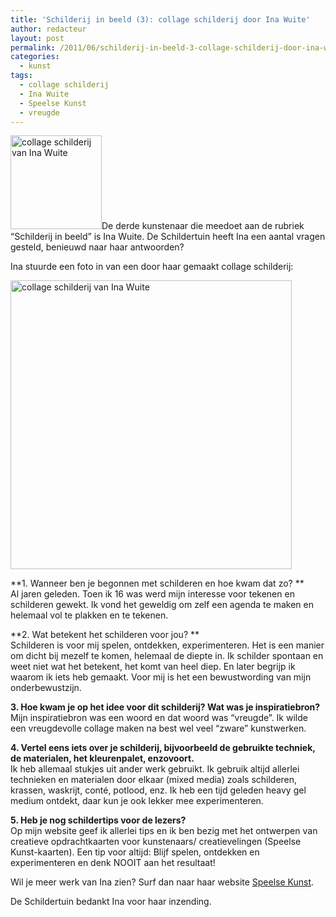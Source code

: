 ```yaml
---
title: 'Schilderij in beeld (3): collage schilderij door Ina Wuite'
author: redacteur
layout: post
permalink: /2011/06/schilderij-in-beeld-3-collage-schilderij-door-ina-wuite/
categories:
  - kunst
tags:
  - collage schilderij
  - Ina Wuite
  - Speelse Kunst
  - vreugde
---
```

<img class="alignleft size-thumbnail wp-image-1961" title="collage schilderij van Ina Wuite" src="/wordpress/wp-content/uploads/2011/06/schilderij-van-Ina-146x150.jpg" alt="collage schilderij van Ina Wuite" width="146" height="150" />De derde kunstenaar die meedoet aan de rubriek &#8220;Schilderij in beeld&#8221; is Ina Wuite. De Schildertuin heeft Ina een aantal vragen gesteld, benieuwd naar haar antwoorden?<!--more Lees het interview met Ina->-->

Ina stuurde een foto in van een door haar gemaakt collage schilderij:

<img class="aligncenter size-full wp-image-1961" title="collage schilderij van Ina Wuite" src="/wordpress/wp-content/uploads/2011/06/schilderij-van-Ina.jpg" alt="collage schilderij van Ina Wuite" width="450" height="462" />

**1. Wanneer ben je begonnen met schilderen en hoe kwam dat zo? **  
Al jaren geleden. Toen ik 16 was werd mijn interesse voor tekenen en schilderen gewekt. Ik vond het geweldig om zelf een agenda te maken en helemaal vol te plakken en te tekenen.

**2. Wat betekent het schilderen voor jou? **  
Schilderen is voor mij spelen, ontdekken, experimenteren. Het is een manier om dicht bij mezelf te komen, helemaal de diepte in. Ik schilder spontaan en weet niet wat het betekent, het komt van heel diep. En later begrijp ik waarom ik iets heb gemaakt. Voor mij is het een bewustwording van mijn onderbewustzijn.

**3. Hoe kwam je op het idee voor dit schilderij? Wat was je inspiratiebron?**  
Mijn inspiratiebron was een woord en dat woord was &#8220;vreugde&#8221;. Ik wilde een vreugdevolle collage maken na best wel veel &#8220;zware&#8221; kunstwerken.

**4. Vertel eens iets over je schilderij, bijvoorbeeld de gebruikte techniek, de materialen, het kleurenpalet, enzovoort.**  
Ik heb allemaal stukjes uit ander werk gebruikt. Ik gebruik altijd allerlei technieken en materialen door elkaar (mixed media) zoals schilderen, krassen, waskrijt, conté, potlood, enz. Ik heb een tijd geleden heavy gel medium ontdekt, daar kun je ook lekker mee experimenteren.

**5. Heb je nog schildertips voor de lezers?**  
Op mijn website geef ik allerlei tips en ik ben bezig met het ontwerpen van creatieve opdrachtkaarten voor kunstenaars/ creatievelingen (Speelse Kunst-kaarten). Een tip voor altijd: Blijf spelen, ontdekken en experimenteren en denk NOOIT aan het resultaat!

Wil je meer werk van Ina zien? Surf dan naar haar website <a title="bekijk de website van Ina Wuite" href="http://www.speelsekunst.nl/" target="_blank">Speelse Kunst</a>.

De Schildertuin bedankt Ina voor haar inzending.
